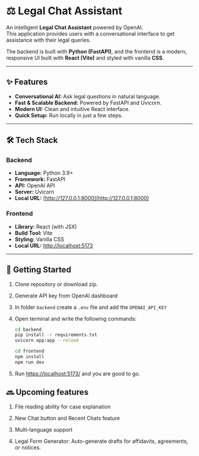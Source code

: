 # ⚖️ Legal Chat Assistant

An intelligent **Legal Chat Assistant** powered by OpenAI.  
This application provides users with a conversational interface to get assistance with their legal queries.

The backend is built with **Python (FastAPI)**, and the frontend is a modern, responsive UI built with **React (Vite)** and styled with vanilla **CSS**.

---

## ✨ Features

- **Conversational AI:** Ask legal questions in natural language.
- **Fast & Scalable Backend:** Powered by FastAPI and Uvicorn.
- **Modern UI:** Clean and intuitive React interface.
- **Quick Setup:** Run locally in just a few steps.

---

## 🛠️ Tech Stack

### Backend
- **Language:** Python 3.9+
- **Framework:** FastAPI
- **API:** OpenAI API
- **Server:** Uvicorn
- **Local URL:** [http://127.0.0.1:8000](http://127.0.0.1:8000)

### Frontend
- **Library:** React (with JSX)
- **Build Tool:** Vite
- **Styling:** Vanilla CSS
- **Local URL:** [http://localhost:5173](http://localhost:5173)

---

## 🚀 Getting Started

1. Clone repository or download zip.

2. Generate API key from OpenAI dashboard

3. In folder ```backend``` create a ```.env``` file and add the ```OPENAI_API_KEY```

4. Open terminal and write the following commands:
    ```bash 
    cd backend
    pip install -r requirements.txt
    uvicorn app:app --reload
    ```
    ```bash
    cd frontend 
    npm install
    npm run dev
    ```

5. Run [https://localhost:5173/](http://127.0.0.1:8000) and you are good to go.


## 🔜 Upcoming features

1. File reading ability for case explanation

2. New Chat button and Recent Chats feature

3. Multi-language support

4. Legal Form Generator: Auto-generate drafts for affidavits, agreements, or notices.
